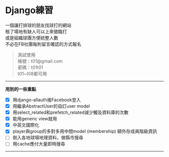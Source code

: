 # Django練習
一個讓打排球的朋友找球打的網站<br>
租了場地有缺人可以上來徵臨打<br>
或是組織球團方便統整人數<br>
不必在FB社團每則留言確認的方式報名<br>

>測試使用<br>
帳號：t01@<span></span>gmail.com<br>
密碼：t01t01<br>
t01~t08都可用<br>

---
**用到的一些重點**
- [x] 用django-allauth接Facebook登入
- [x] 用繼承AbstractUser的自訂user model
- [x] 用select_related和prefetch_related減少觸及資料庫的次數
- [x] 能用generic view就用
- [x] 中英文國際化
- [x] player與group的多對多用中間model (membership) 額外存成員階級資訊
- [ ] 倒入各地球場地理資料，做縣市搜尋
- [ ] 用cache應付大量即時搜尋

---
